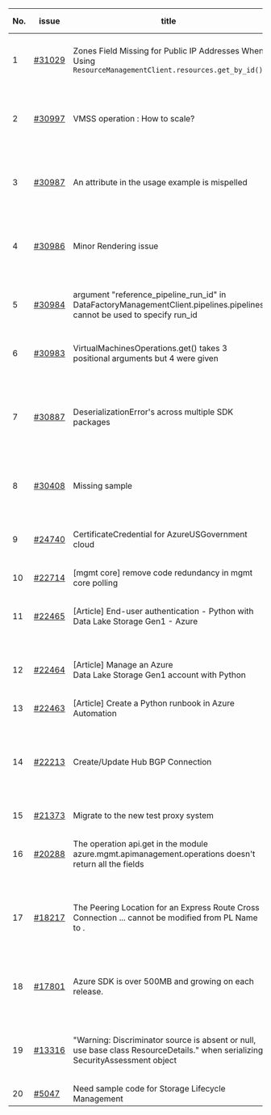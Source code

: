 | No. | issue | title | labels | assignees | bot advice | created date |
| ------ | ------ | ------ | ------ | ------ | ------ | :-----: |
|1|[#31029](https://github.com/Azure/azure-sdk-for-python/issues/31029)|Zones Field Missing for Public IP Addresses When Using `ResourceManagementClient.resources.get_by_id()`|question, ARM, Mgmt, customer-reported, needs-team-attention|msyyc|new comment|2023-07-07|
|2|[#30997](https://github.com/Azure/azure-sdk-for-python/issues/30997)|VMSS operation : How to scale?|question, Compute, Mgmt, customer-reported, issue-addressed, CXP Attention|msyyc||2023-07-05|
|3|[#30987](https://github.com/Azure/azure-sdk-for-python/issues/30987)|An attribute in the usage example is mispelled|Docs, question, ARM, Mgmt, customer-reported, needs-team-attention, Resources|swathipil, msyyc||2023-07-03|
|4|[#30986](https://github.com/Azure/azure-sdk-for-python/issues/30986)|Minor Rendering issue|question, Compute, Mgmt, customer-reported, needs-team-attention, CXP Attention|msyyc||2023-07-03|
|5|[#30984](https://github.com/Azure/azure-sdk-for-python/issues/30984)|argument "reference_pipeline_run_id" in DataFactoryManagementClient.pipelines.pipelines cannot be used to specify run_id|question, Data Factory, Mgmt, customer-reported, needs-team-attention|msyyc|new comment|2023-07-03|
|6|[#30983](https://github.com/Azure/azure-sdk-for-python/issues/30983)|VirtualMachinesOperations.get() takes 3 positional arguments but 4 were given|question, Mgmt, customer-reported, issue-addressed|msyyc||2023-07-01|
|7|[#30887](https://github.com/Azure/azure-sdk-for-python/issues/30887)|DeserializationError's across multiple SDK packages|question, Automation, Network - CDN, Network, Mgmt, customer-reported, Data Bricks, needs-author-feedback|msyyc||2023-06-26|
|8|[#30408](https://github.com/Azure/azure-sdk-for-python/issues/30408)|Missing sample|Docs, ARM, Mgmt, customer-reported, needs-team-attention|msyyc|no reply > 7|2023-05-16|
|9|[#24740](https://github.com/Azure/azure-sdk-for-python/issues/24740)|CertificateCredential for AzureUSGovernment cloud|feature-request, Operations Management, Mgmt, needs-team-attention|msyyc, BigCat20196|new comment|2022-06-07|
|10|[#22714](https://github.com/Azure/azure-sdk-for-python/issues/22714)|[mgmt core] remove code redundancy in mgmt core polling|Mgmt, Azure.Mgmt.Core|msyyc|new issue|2022-01-21|
|11|[#22465](https://github.com/Azure/azure-sdk-for-python/issues/22465)|[Article] End-user authentication - Python with Data Lake Storage Gen1 - Azure|Storage, Docs, Client, Mgmt, Data Lake Storage Gen1, Resources|tasherif-msft, msyyc|no reply > 7|2022-01-12|
|12|[#22464](https://github.com/Azure/azure-sdk-for-python/issues/22464)|[Article] Manage an Azure Data Lake Storage Gen1 account with Python|Storage, Docs, Client, Mgmt, Data Lake Storage Gen1, Resources|tasherif-msft, msyyc|no reply > 7|2022-01-12|
|13|[#22463](https://github.com/Azure/azure-sdk-for-python/issues/22463)|[Article] Create a Python runbook in Azure Automation|Docs, Compute, Mgmt, Resources|msyyc|no reply > 7|2022-01-12|
|14|[#22213](https://github.com/Azure/azure-sdk-for-python/issues/22213)|Create/Update Hub BGP Connection|question, Network, Service Attention, Mgmt, customer-reported, needs-team-attention, Network - Virtual WAN|msyyc|new comment|2021-12-17|
|15|[#21373](https://github.com/Azure/azure-sdk-for-python/issues/21373)|Migrate to the new test proxy system|Mgmt, Epic, MQ|msyyc|no reply > 7|2021-10-22|
|16|[#20288](https://github.com/Azure/azure-sdk-for-python/issues/20288)|The operation api.get in the module azure.mgmt.apimanagement.operations doesn't return all the fields|bug, API Management, Mgmt, customer-reported|msyyc, BigCat20196|new comment|2021-08-16|
|17|[#18217](https://github.com/Azure/azure-sdk-for-python/issues/18217)|The Peering Location for an Express Route Cross Connection ... cannot be modified from PL Name to .|bug, Network - ExpressRoute, Service Attention, Mgmt, customer-reported, needs-team-attention|msyyc|new comment|2021-04-22|
|18|[#17801](https://github.com/Azure/azure-sdk-for-python/issues/17801)|Azure SDK is over 500MB and growing on each release.|question, Network, Service Attention, Mgmt, customer-reported, needs-team-attention|msyyc, iscai-msft, lmazuel|new comment|2021-04-05|
|19|[#13316](https://github.com/Azure/azure-sdk-for-python/issues/13316)|"Warning: Discriminator source is absent or null, use base class ResourceDetails." when serializing SecurityAssessment object|question, Security, Service Attention, Mgmt, customer-reported, needs-team-attention|msyyc|new comment|2020-08-25|
|20|[#5047](https://github.com/Azure/azure-sdk-for-python/issues/5047)|Need sample code for Storage Lifecycle Management|Docs, Mgmt|msyyc|new comment|2019-05-02|
